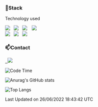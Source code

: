 <!--
![header](https://capsule-render.vercel.app/api?type=waving&color=gradient&height=200&text=Che-ri&fontAlign=70&fontAlignY=40&animation=twinkling)
-->

<h3>📌Stack</h3>
<p">Technology used</p>
<div><img src="https://img.shields.io/badge/-Java-brightgreen"></img> &nbsp <img src="https://img.shields.io/badge/CSS3-0A84FF?style=flat-square&logo=CSS3&logoColor=white"></img>  &nbsp <img src="https://img.shields.io/badge/SCSS-fd79a8?style=flat-square&logo=Sass&logoColor=white"/></a>&nbsp  &nbsp <img src="https://img.shields.io/badge/styled%2Dcomponents-DB7093?style=flat-square&logo=styled%2Dcomponents&logoColor=white"/></a>
<br><img src="https://img.shields.io/badge/JavaScript-FFCD11?style=flat-square&logo=JavaScript&logoColor=white"></img> &nbsp <img src="https://img.shields.io/badge/React-00BCF6?style=flat-square&logo=React&logoColor=white"></img> &nbsp <img src="https://img.shields.io/badge/Redux-764ABC?style=flat-square&logo=Redux&logoColor=white"/></a></div>

<h3>📫Contact</h3>
<div><a href="roseoutz@gmail.com"> &nbsp <img src="https://img.shields.io/badge/Gmail-EA4335?style=flat-square&logo=Gmail&logoColor=white"/></a></div>

<!--START_SECTION:waka-->
![Code Time](http://img.shields.io/badge/Code%20Time-0%20secs-blue)

![Anurag's GitHub stats](https://github-readme-stats.vercel.app/api?username=roseoutz&show_icons=true&theme=tokyonight)

![Top Langs](https://github-readme-stats.vercel.app/api/top-langs/?username=roseoutz&layout=compact&theme=tokyonight)



 Last Updated on 26/06/2022 18:43:42 UTC
<!--END_SECTION:waka-->
